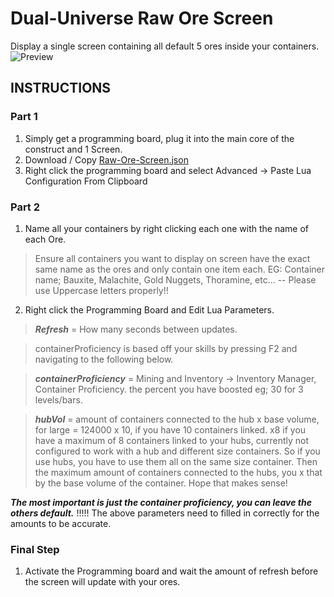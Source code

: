 # Dual-Universe Raw Ore Screen
Display a single screen containing all default 5 ores inside your containers.
![Preview](https://raw.githubusercontent.com/TwinFuture/Dual-Universe--Raw-Ore-Screen/main/images/preview.png)

## INSTRUCTIONS

### Part 1
1) Simply get a programming board, plug it into the main core of the construct and 1 Screen.
2) Download / Copy [Raw-Ore-Screen.json](https://raw.githubusercontent.com/TwinFuture/Dual-Universe--Raw-Ore-Screen/main/Raw-Ore-Screen.json)
3) Right click the programming board and select Advanced -> Paste Lua Configuration From Clipboard

### Part 2
1) Name all your containers by right clicking each one with the name of each Ore.
> Ensure all containers you want to display on screen have the exact same name as the ores and only contain one item each.
EG: Container name; Bauxite, Malachite, Gold Nuggets, Thoramine, etc... -- Please use Uppercase letters properly!!
2) Right click the Programming Board and Edit Lua Parameters.
  > ***Refresh*** = How many seconds between updates.
  
  > containerProficiency is based off your skills by pressing F2 and navigating to the following below.
  
  > ***containerProficiency*** = Mining and Inventory -> Inventory Manager, Container Proficiency. the percent you have boosted eg; 30 for 3 levels/bars.
  
  > ***hubVol*** = amount of containers connected to the hub x base volume, for large = 124000 x 10, if you have 10 containers linked.
x8 if you have a maximum of 8 containers linked to your hubs, currently not configured to work with a hub and different size containers. So if you use hubs, you have to use them all on the same size container. Then the maximum amount of containers connected to the hubs, you x that by the base volume of the container. Hope that makes sense!

***The most important is just the container proficiency, you can leave the others default.***
!!!!! The above parameters need to filled in correctly for the amounts to be accurate.

### Final Step
1) Activate the Programming board and wait the amount of refresh before the screen will update with your ores.
